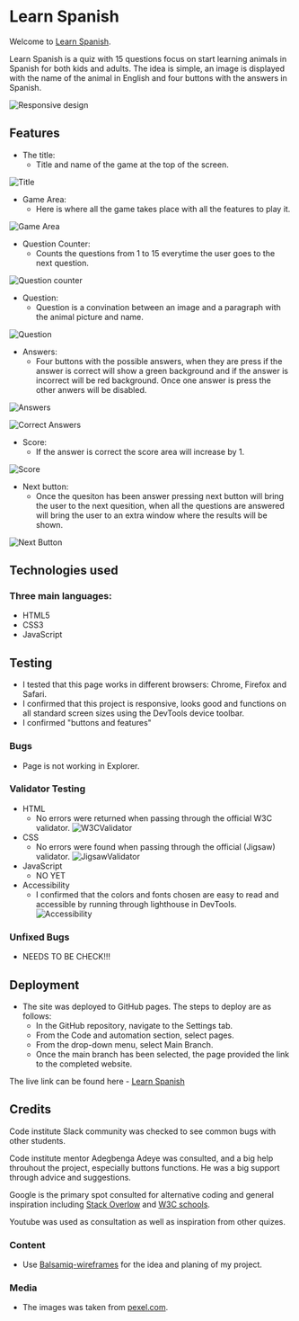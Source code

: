 # Learn Spanish

Welcome to [Learn Spanish](https://saracandela.github.io/learn-spanish/).

Learn Spanish is a quiz with 15 questions focus on start learning animals in Spanish for both kids and adults.
The idea is simple, an image is displayed with the name of the animal in English and four buttons with the answers in Spanish.   

![Responsive design](/assets/images/imagesReadMe/responsive-app.jpg)

## Features
* The title: 
    * Title and name of the game at the top of the screen. 

![Title](/assets/images/imagesReadMe/Titlegame.JPG)

* Game Area:
    * Here is where all the game takes place with all the features to play it. 

![Game Area](/assets/images/imagesReadMe/gamearea.JPG)

* Question Counter:
    * Counts the questions from 1 to 15 everytime the user goes to the next question.

![Question counter](/assets/images/imagesReadMe/Questioncounter.JPG)

* Question:
    * Question is a convination between an image and a paragraph with the animal picture and name. 

![Question](/assets/images/imagesReadMe/question.JPG)

* Answers:
    * Four buttons with the possible answers, when they are press if the answer is correct will show a green background and if the answer is incorrect will be red background. Once one answer is press the other anwers will be disabled. 

![Answers](/assets/images/imagesReadMe/Options.JPG) 

![Correct Answers](/assets/images/imagesReadMe/correct-incorrect.JPG)

* Score:
    * If the answer is correct the score area will increase by 1.

![Score](/assets/images/imagesReadMe/score.JPG)

* Next button:
    * Once the quesiton has been answer pressing next button will bring the user to the next quesition, when all the questions are answered will bring the user to an extra window where the results will be shown. 

![Next Button](/assets/images/imagesReadMe/Next.JPG)


 ## Technologies used

 ### Three main languages:

 * HTML5
 * CSS3
 * JavaScript

 ## Testing

* I tested that this page works in different browsers: Chrome, Firefox and Safari.
* I confirmed that this project is responsive, looks good and functions on all standard screen sizes using the DevTools device toolbar. 
* I confirmed "buttons and features"  

### Bugs

* Page is not working in Explorer. 


### Validator Testing 

* HTML
    * No errors were returned when passing through the official W3C validator. 
    ![W3CValidator](/assets/images/imagesReadMe/W3C-Validator.jpg)
* CSS
    * No errors were found when passing through the official (Jigsaw) validator. 
    ![JigsawValidator](/assets/images/imagesReadMe/jigsaw-validator.JPG)
* JavaScript
    * NO YET
* Accessibility 
   * I confirmed that the colors and fonts chosen are easy to read and accessible by running through lighthouse in DevTools.    
   ![Accessibility](/assets/images/imagesReadMe/lightHouse.JPG)  


### Unfixed Bugs

* NEEDS TO BE CHECK!!!

    
## Deployment 

* The site was deployed to GitHub pages. The steps to deploy are as follows:
    * In the GitHub repository, navigate to the Settings tab.
    * From the Code and automation section, select pages.
    * From the drop-down menu, select Main Branch.
    * Once the main branch has been selected, the page provided the link to the completed website. 

The live link can be found here - [Learn Spanish](https://saracandela.github.io/learn-spanish/)

## Credits

Code institute Slack community was checked to see common bugs with other students.

Code institute mentor Adegbenga Adeye was consulted, and a big help throuhout the project, especially buttons functions. He was a big support through advice and suggestions.

Google is the primary spot consulted for alternative coding and general inspiration including [Stack Overlow](https://stackoverflow.com/) and [W3C schools](https://www.w3schools.com/).

Youtube was used as consultation as well as inspiration from other quizes. 

### Content 

 * Use [Balsamiq-wireframes](https://balsamiq.com/wireframes) for the idea and planing of my project. 


### Media

 * The images was taken from [pexel.com](https://www.pexels.com/).